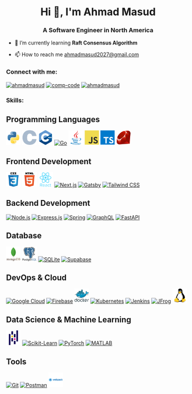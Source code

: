 <h1 align="center">Hi 👋, I'm Ahmad Masud</h1>
<h3 align="center">A Software Engineer in North America</h3>

- 🌱 I’m currently learning **Raft Consensus Algorithm**

- 📫 How to reach me [ahmadmasud2027@gmail.com](mailto:ahmadmasud2027@gmail.com)

<h3 align="left">Connect with me:</h3>
<p align="left">
<a href="https://linkedin.com/in/ahmadmasud" target="blank"><img align="center" src="https://raw.githubusercontent.com/rahuldkjain/github-profile-readme-generator/master/src/images/icons/Social/linked-in-alt.svg" alt="ahmadmasud" height="30" width="40" /></a>
<a href="https://www.youtube.com/@Comp-Code" target="blank"><img align="center" src="https://raw.githubusercontent.com/rahuldkjain/github-profile-readme-generator/master/src/images/icons/Social/youtube.svg" alt="comp-code" height="30" width="40" /></a>
<a href="https://www.leetcode.com/ahmadmasud" target="blank"><img align="center" src="https://raw.githubusercontent.com/rahuldkjain/github-profile-readme-generator/master/src/images/icons/Social/leet-code.svg" alt="ahmadmasud" height="30" width="40" /></a>
</p>

<h3 align="left">Skills:</h3>

## Programming Languages
<p align="left">
<a href="https://www.python.org" target="_blank"><img src="https://raw.githubusercontent.com/devicons/devicon/master/icons/python/python-original.svg" alt="Python" height="40"></a>
<a href="https://www.cprogramming.com/" target="_blank"><img src="https://raw.githubusercontent.com/devicons/devicon/master/icons/c/c-original.svg" alt="C" height="40"></a>
<a href="https://www.w3schools.com/cpp/" target="_blank"><img src="https://raw.githubusercontent.com/devicons/devicon/master/icons/cplusplus/cplusplus-original.svg" alt="C++" height="40"></a>
<a href="https://golang.org" target="_blank"><img src="https://pbs.twimg.com/profile_images/1142154201444823041/O6AczwfV_400x400.png" alt="Go" height="40"></a>
<a href="https://www.java.com" target="_blank"><img src="https://raw.githubusercontent.com/devicons/devicon/master/icons/java/java-original.svg" alt="Java" height="40"></a>
<a href="https://developer.mozilla.org/en-US/docs/Web/JavaScript" target="_blank"><img src="https://raw.githubusercontent.com/devicons/devicon/master/icons/javascript/javascript-original.svg" alt="JavaScript" height="40"></a>
<a href="https://www.typescriptlang.org/" target="_blank"><img src="https://raw.githubusercontent.com/devicons/devicon/master/icons/typescript/typescript-original.svg" alt="TypeScript" height="40"></a>
<a href="https://www.ruby-lang.org/en/" target="_blank"><img src="https://raw.githubusercontent.com/devicons/devicon/master/icons/ruby/ruby-original.svg" alt="Ruby" height="40"></a>
</p>

## Frontend Development
<p align="left">
<a href="https://www.w3schools.com/css/" target="_blank"><img src="https://raw.githubusercontent.com/devicons/devicon/master/icons/css3/css3-original-wordmark.svg" alt="CSS3" height="40"></a>
<a href="https://www.w3.org/html/" target="_blank"><img src="https://raw.githubusercontent.com/devicons/devicon/master/icons/html5/html5-original-wordmark.svg" alt="HTML5" height="40"></a>
<a href="https://reactjs.org/" target="_blank"><img src="https://raw.githubusercontent.com/devicons/devicon/master/icons/react/react-original-wordmark.svg" alt="React" height="40"></a>
<a href="https://nextjs.org/" target="_blank"><img src="https://www.drupal.org/files/project-images/nextjs-icon-dark-background.png" alt="Next.js" height="40"></a>
<a href="https://www.gatsbyjs.com/" target="_blank"><img src="https://www.vectorlogo.zone/logos/gatsbyjs/gatsbyjs-icon.svg" alt="Gatsby" height="40"></a>
<a href="https://tailwindcss.com/" target="_blank"><img src="https://bourhaouta.gallerycdn.vsassets.io/extensions/bourhaouta/tailwindshades/0.0.5/1592520164095/Microsoft.VisualStudio.Services.Icons.Default" alt="Tailwind CSS" height="40"></a>
</p>

## Backend Development
<p align="left">
<a href="https://nodejs.org" target="_blank"><img src="https://cdn.hashnode.com/res/hashnode/image/upload/v1703155483443/e42a7be2-890a-4bd2-accf-306e53ccebbd.png" alt="Node.js" height="40"></a>
<a href="https://expressjs.com" target="_blank"><img src="https://adware-technologies.s3.amazonaws.com/uploads/technology/thumbnail/20/express-js.png" alt="Express.js" height="40"></a>
<a href="https://spring.io/" target="_blank"><img src="https://www.vectorlogo.zone/logos/springio/springio-icon.svg" alt="Spring" height="40"></a>
<a href="https://graphql.org" target="_blank"><img src="https://www.vectorlogo.zone/logos/graphql/graphql-icon.svg" alt="GraphQL" height="40"></a>
<a href="https://fastapi.tiangolo.com/" target="_blank"><img src="https://avatars.githubusercontent.com/u/156354296?s=280&v=4" alt="FastAPI" height="40"></a>
</p>

## Database
<p align="left">
<a href="https://www.mongodb.com/" target="_blank"><img src="https://raw.githubusercontent.com/devicons/devicon/master/icons/mongodb/mongodb-original-wordmark.svg" alt="MongoDB" height="40"></a>
<a href="https://www.postgresql.org" target="_blank"><img src="https://raw.githubusercontent.com/devicons/devicon/master/icons/postgresql/postgresql-original-wordmark.svg" alt="PostgreSQL" height="40"></a>
<a href="https://www.sqlite.org/" target="_blank"><img src="https://www.vectorlogo.zone/logos/sqlite/sqlite-icon.svg" alt="SQLite" height="40"></a>
<a href="https://supabase.com/" target="_blank"><img src="https://cdn.prod.website-files.com/66842e04d18971242a294872/669e87d174d190a8ba60b861_supabase-TAiY.png" alt="Supabase" height="40"></a>
</p>

## DevOps & Cloud
<p align="left">
<a href="https://cloud.google.com" target="_blank"><img src="https://www.vectorlogo.zone/logos/google_cloud/google_cloud-icon.svg" alt="Google Cloud" height="40"></a>
<a href="https://firebase.google.com/" target="_blank"><img src="https://www.vectorlogo.zone/logos/firebase/firebase-icon.svg" alt="Firebase" height="40"></a>
<a href="https://www.docker.com/" target="_blank"><img src="https://raw.githubusercontent.com/devicons/devicon/master/icons/docker/docker-original-wordmark.svg" alt="Docker" height="40"></a>
<a href="https://kubernetes.io" target="_blank"><img src="https://www.vectorlogo.zone/logos/kubernetes/kubernetes-icon.svg" alt="Kubernetes" height="40"></a>
<a href="https://www.jenkins.io" target="_blank"><img src="https://www.vectorlogo.zone/logos/jenkins/jenkins-icon.svg" alt="Jenkins" height="40"></a>
<a href="https://jfrog.com" target="_blank"><img src="https://www.vectorlogo.zone/logos/jfrog/jfrog-icon.svg" alt="JFrog" height="40"></a>
<a href="https://www.linux.org/" target="_blank"><img src="https://raw.githubusercontent.com/devicons/devicon/master/icons/linux/linux-original.svg" alt="Linux" height="40"></a>
</p>

## Data Science & Machine Learning
<p align="left">
<a href="https://pandas.pydata.org/" target="_blank"><img src="https://raw.githubusercontent.com/devicons/devicon/2ae2a900d2f041da66e950e4d48052658d850630/icons/pandas/pandas-original.svg" alt="Pandas" height="40"></a>
<a href="https://scikit-learn.org/" target="_blank"><img src="https://upload.wikimedia.org/wikipedia/commons/0/05/Scikit_learn_logo_small.svg" alt="Scikit-Learn" height="40"></a>
<a href="https://pytorch.org/" target="_blank"><img src="https://www.vectorlogo.zone/logos/pytorch/pytorch-icon.svg" alt="PyTorch" height="40"></a>
<a href="https://www.mathworks.com/" target="_blank"><img src="https://upload.wikimedia.org/wikipedia/commons/2/21/Matlab_Logo.png" alt="MATLAB" height="40"></a>
</p>

## Tools
<p align="left">
<a href="https://git-scm.com/" target="_blank"><img src="https://www.vectorlogo.zone/logos/git-scm/git-scm-icon.svg" alt="Git" height="40"></a>
<a href="https://postman.com" target="_blank"><img src="https://cdn.iconscout.com/icon/free/png-256/free-postman-logo-icon-download-in-svg-png-gif-file-formats--technology-social-media-company-vol-5-pack-logos-icons-3030217.png?f=webp&w=256" alt="Postman" height="40"></a></a>
<a href="https://webpack.js.org" target="_blank"><img src="https://raw.githubusercontent.com/devicons/devicon/d00d0969292a6569d45b06d3f350f463a0107b0d/icons/webpack/webpack-original-wordmark.svg" alt="Webpack" height="40"></a></a>
</p>
